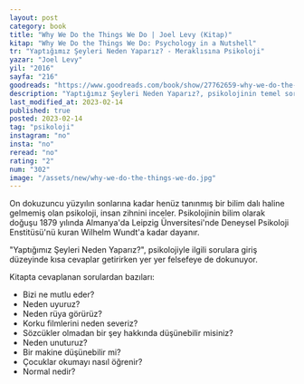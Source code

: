 ```yaml
---
layout: post
category: book
title: "Why We Do the Things We Do | Joel Levy (Kitap)"
kitap: "Why We Do the Things We Do: Psychology in a Nutshell"
tr: "Yaptığımız Şeyleri Neden Yaparız? - Meraklısına Psikoloji"
yazar: "Joel Levy"
yil: "2016"
sayfa: "216"
goodreads: "https://www.goodreads.com/book/show/27762659-why-we-do-the-things-we-do"
description: "Yaptığımız Şeyleri Neden Yaparız?, psikolojinin temel sorularına kısa cevaplar veriyor."
last_modified_at: 2023-02-14
published: true
posted: 2023-02-14
tag: "psikoloji"
instagram: "no"
insta: "no"
reread: "no"
rating: "2"
num: "302"
image: "/assets/new/why-we-do-the-things-we-do.jpg"
---
```


On dokuzuncu yüzyılın sonlarına kadar henüz tanınmış bir bilim dalı haline gelmemiş olan psikoloji, insan zihnini inceler. Psikolojinin bilim olarak doğuşu 1879 yılında Almanya'da Leipzig Ünversitesi'nde Deneysel Psikoloji Enstitüsü'nü kuran Wilhelm Wundt'a kadar dayanır. 

"Yaptığımız Şeyleri Neden Yaparız?",  psikolojiyle ilgili sorulara giriş düzeyinde kısa cevaplar getirirken yer yer felsefeye de dokunuyor.

Kitapta cevaplanan sorulardan bazıları:

- Bizi ne mutlu eder?
- Neden uyuruz?
- Neden rüya görürüz?
- Korku filmlerini neden severiz?
- Sözcükler olmadan bir şey hakkında düşünebilir misiniz?
- Neden unuturuz?
- Bir makine düşünebilir mi?
- Çocuklar okumayı nasıl öğrenir?
- Normal nedir?